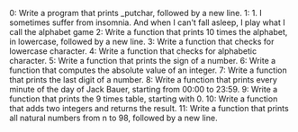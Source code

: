 0: Write a program that prints _putchar, followed by a new line.
1: 1. I sometimes suffer from insomnia. And when I can't fall asleep, I play what I call the alphabet game
2: Write a function that prints 10 times the alphabet, in lowercase, followed by a new line.
3: Write a function that checks for lowercase character.
4: Write a function that checks for alphabetic character.
5: Write a function that prints the sign of a number.
6: Write a function that computes the absolute value of an integer.
7: Write a function that prints the last digit of a number.
8: Write a function that prints every minute of the day of Jack Bauer, starting from 00:00 to 23:59.
9: Write a function that prints the 9 times table, starting with 0.
10: Write a function that adds two integers and returns the result.
11: Write a function that prints all natural numbers from n to 98, followed by a new line.
